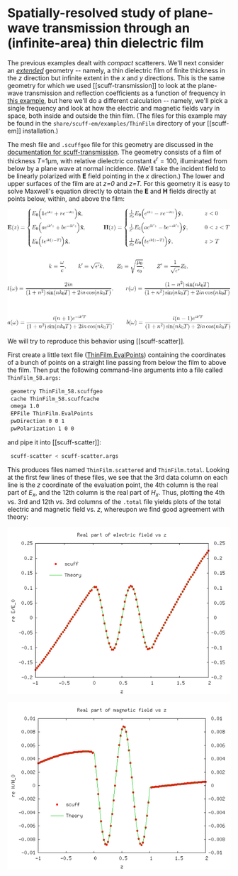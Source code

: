 # Spatially-resolved study of plane-wave transmission through an (infinite-area) thin dielectric film

The previous examples dealt with *compact* scatterers. We'll next consider an 
[*extended*][ExtendedGeometries] geometry -- namely, a thin dielectric film of 
finite thickness in the *z* direction but infinite extent in the *x* and *y* 
directions. This is the same geometry for which we used [[scuff-transmission]] 
to look at the plane-wave transmission and reflection coefficients as a function 
of frequency in [this example][scuffTransmissionThinFilm],
but here we'll do a different calculation -- namely, we'll pick a single 
frequency and look at how the electric and magnetic fields vary in space, 
both inside and outside the thin film. (The files for this example may be 
found in the `share/scuff-em/examples/ThinFilm` directory of your [[scuff-em]]
installation.)

The mesh file and `.scuffgeo` file for this geometry are discussed in the 
[documentation for <span class="SC">scuff-transmission</span>][scuffTransmission].
The geometry consists of a film of thickness *T*=1μm, with relative dielectric 
constant $\epsilon^r=100$, illuminated from below by a plane wave at normal 
incidence. (We'll take the incident field to be linearly polarized with **E** field 
pointing in the *x* direction.) The lower and upper surfaces of the film are at 
*z=0* and *z=T.* For this geometry it is easy to solve Maxwell's equation directly 
to obtain the **E** and **H** fields directly at points below, within, and above 
the film:

![EH vs z data plot](EHvsz.png)

We will try to reproduce this behavior using 
[[scuff-scatter]]. 

First create a little text file 
([ThinFilm.EvalPoints](ThinFilm.EvalPoints)) containing the 
coordinates of a bunch of points on a straight line passing 
from below the film to above the film. Then put the following 
command-line arguments into a file called `ThinFilm_58.args:`

````bash
 geometry ThinFilm_58.scuffgeo
 cache ThinFilm_58.scuffcache
 omega 1.0
 EPFile ThinFilm.EvalPoints
 pwDirection 0 0 1
 pwPolarization 1 0 0
````

and pipe it into [[scuff-scatter]]:

````bash
 scuff-scatter < scuff-scatter.args
````

This produces files named `ThinFilm.scattered` and 
`ThinFilm.total`. Looking at the first few lines of these
files, we see that the 3rd data column on each line is 
the $z$ coordinate of the evaluation point, the 4th column
is the real part of $E_x$, and the 12th column is 
the real part of $H_x$. Thus, plotting the 4th vs. 3rd
and 12th vs. 3rd columns of the `.total` file yields plots of
the total 
electric and magnetic field vs. $z$, whereupon we find good
agreement with theory:

![Thin film E-field data](ThinFilmEField.png)

![Thin film H-field data](ThinFilmHField.png)

[ExtendedGeometries]:                             ../../reference/Geometries.md#Extended
[scuffTransmissionThinFilm]:                      http://homerreid.com/scuff-em/scuff-transmission/index.shtml#ThinFilm
[scuffTransmission]:                              http://homerreid.com/scuff-em/scuff-transmission
